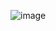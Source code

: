 ![image](https://github.com/ZWOZWOCLUB/wiseHR/assets/145536292/484bf909-2938-4bf9-9c1a-b4dccdf53e1e)
